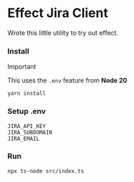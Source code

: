 # Effect Jira Client

Wrote this little utility to try out effect. 


### Install

> [!IMPORTANT]
> This uses the `.env` feature from **Node 20**

```
yarn install
```

### Setup .env

```
JIRA_API_KEY
JIRA_SUBDOMAIN
JIRA_EMAIL
```

### Run 

```
npx ts-node src/index.ts
```
